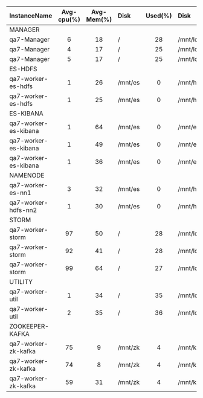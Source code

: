 | InstanceName         |  Avg-cpu(%)  |  Avg-Mem(%)  | Disk    |  Used(%)  | Disk          |  Used(%)  |
|:---------------------|:------------:|:------------:|:--------|:---------:|:--------------|:---------:|
| MANAGER              |              |              |         |           |               |           |
| qa7-Manager          |      6       |      18      | /       |    28     | /mnt/local    |     0     |
| qa7-Manager          |      4       |      17      | /       |    25     | /mnt/local    |     0     |
| qa7-Manager          |      5       |      17      | /       |    25     | /mnt/local    |     0     |
| ES-HDFS              |              |              |         |           |               |           |
| qa7-worker-es-hdfs   |      1       |      26      | /mnt/es |     0     | /mnt/hdfs     |     0     |
| qa7-worker-es-hdfs   |      1       |      25      | /mnt/es |     0     | /mnt/hdfs     |     0     |
| ES-KIBANA            |              |              |         |           |               |           |
| qa7-worker-es-kibana |      1       |      64      | /mnt/es |     0     | /mnt/es_log   |     0     |
| qa7-worker-es-kibana |      1       |      49      | /mnt/es |     0     | /mnt/es_log   |     0     |
| qa7-worker-es-kibana |      1       |      36      | /mnt/es |     0     | /mnt/es_log   |     0     |
| NAMENODE             |              |              |         |           |               |           |
| qa7-worker-es-nn1    |      3       |      32      | /mnt/es |     0     | /mnt/hdfs_nn1 |     0     |
| qa7-worker-hdfs-nn2  |      1       |      30      | /mnt/es |     0     | /mnt/hdfs_nn2 |     0     |
| STORM                |              |              |         |           |               |           |
| qa7-worker-storm     |      97      |      50      | /       |    28     | /mnt/local    |    28     |
| qa7-worker-storm     |      92      |      41      | /       |    28     | /mnt/local    |    27     |
| qa7-worker-storm     |      99      |      64      | /       |    27     | /mnt/local    |    27     |
| UTILITY              |              |              |         |           |               |           |
| qa7-worker-util      |      1       |      34      | /       |    35     | /mnt/local    |    27     |
| qa7-worker-util      |      2       |      35      | /       |    36     | /mnt/local    |    27     |
| ZOOKEEPER-KAFKA      |              |              |         |           |               |           |
| qa7-worker-zk-kafka  |      75      |      9       | /mnt/zk |     4     | /mnt/kafka    |     0     |
| qa7-worker-zk-kafka  |      74      |      8       | /mnt/zk |     4     | /mnt/kafka    |     0     |
| qa7-worker-zk-kafka  |      59      |      31      | /mnt/zk |     4     | /mnt/kafka    |     0     |
